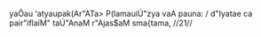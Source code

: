 yaÔau ‘atyaupak(Ar"ATa> P(lamauiÚ"zya vaA pauna: /
d"Iyatae ca pair"iflaíM" taÚ"AnaM r"Ajas$aM sma{tama, //21//